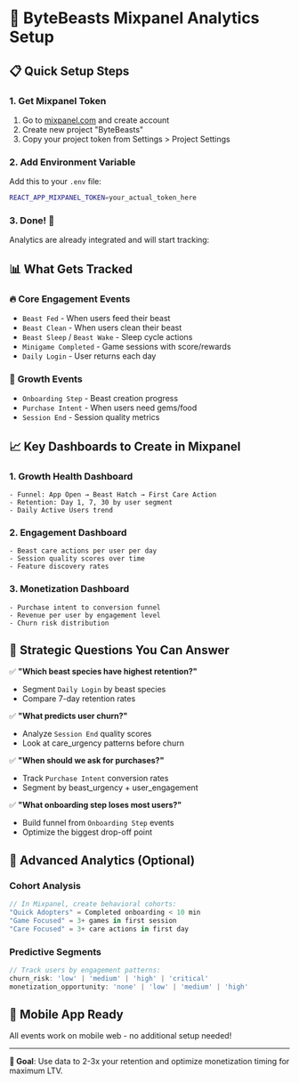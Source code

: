 # 🚀 ByteBeasts Mixpanel Analytics Setup

## 📋 Quick Setup Steps

### 1. **Get Mixpanel Token**
1. Go to [mixpanel.com](https://mixpanel.com) and create account
2. Create new project "ByteBeasts"
3. Copy your project token from Settings > Project Settings

### 2. **Add Environment Variable**
Add this to your `.env` file:
```bash
REACT_APP_MIXPANEL_TOKEN=your_actual_token_here
```

### 3. **Done! 🎉**
Analytics are already integrated and will start tracking:

## 📊 What Gets Tracked

### 🔥 **Core Engagement Events**
- `Beast Fed` - When users feed their beast
- `Beast Clean` - When users clean their beast  
- `Beast Sleep` / `Beast Wake` - Sleep cycle actions
- `Minigame Completed` - Game sessions with score/rewards
- `Daily Login` - User returns each day

### 🎯 **Growth Events**
- `Onboarding Step` - Beast creation progress
- `Purchase Intent` - When users need gems/food
- `Session End` - Session quality metrics

## 📈 **Key Dashboards to Create in Mixpanel**

### 1. **Growth Health Dashboard**
```
- Funnel: App Open → Beast Hatch → First Care Action
- Retention: Day 1, 7, 30 by user segment
- Daily Active Users trend
```

### 2. **Engagement Dashboard**  
```
- Beast care actions per user per day
- Session quality scores over time
- Feature discovery rates
```

### 3. **Monetization Dashboard**
```
- Purchase intent to conversion funnel
- Revenue per user by engagement level
- Churn risk distribution
```

## 🎯 **Strategic Questions You Can Answer**

✅ **"Which beast species have highest retention?"**
- Segment `Daily Login` by beast species
- Compare 7-day retention rates

✅ **"What predicts user churn?"**
- Analyze `Session End` quality scores
- Look at care_urgency patterns before churn

✅ **"When should we ask for purchases?"**  
- Track `Purchase Intent` conversion rates
- Segment by beast_urgency + user_engagement

✅ **"What onboarding step loses most users?"**
- Build funnel from `Onboarding Step` events
- Optimize the biggest drop-off point

## 🔧 **Advanced Analytics (Optional)**

### **Cohort Analysis**
```javascript
// In Mixpanel, create behavioral cohorts:
"Quick Adopters" = Completed onboarding < 10 min
"Game Focused" = 3+ games in first session  
"Care Focused" = 3+ care actions in first day
```

### **Predictive Segments**
```javascript
// Track users by engagement patterns:
churn_risk: 'low' | 'medium' | 'high' | 'critical'
monetization_opportunity: 'none' | 'low' | 'medium' | 'high'
```

## 📱 **Mobile App Ready**
All events work on mobile web - no additional setup needed!

---

**🎯 Goal**: Use data to 2-3x your retention and optimize monetization timing for maximum LTV. 